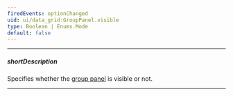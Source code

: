 ```yaml
---
firedEvents: optionChanged
uid: ui/data_grid:GroupPanel.visible
type: Boolean | Enums.Mode
default: false
---
```

---
##### shortDescription
Specifies whether the [group panel](/concepts/05%20UI%20Components/DataGrid/45%20Grouping/10%20User%20Interaction/10%20Group%20Data.md '/Documentation/Guide/UI_Components/DataGrid/Grouping/#User_Interaction/Group_Data') is visible or not.

---
<!--
The group panel is hidden by default. To make it visible, assign **true** to **groupPanel**.**visible** property. Additionally, the group panel includes the *"auto"* mode, in which the visibility of the group panel relies on the device's screen size. On small-screen devices, the group panel will be hidden; on the others - shown.

#include common-demobutton-named with {
    url: "https://js.devexpress.com/Demos/WidgetsGallery/Demo/DataGrid/RecordGrouping/",
    name: "Record Grouping"
}
#include common-demobutton-named with {
    url: "https://js.devexpress.com/Demos/WidgetsGallery/Demo/DataGrid/RemoteGrouping/",
    name: "Remote Grouping"
}
-->